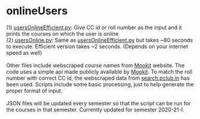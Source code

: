 # onlineUsers
(1) [usersOnlineEfficient.py](https://github.com/AaryenMehta/onlineUsers/blob/main/usersOnlineEfficient.py): Give CC id or roll number as the input and it prints the courses on which the user is online\
(2) [usersOnline.py](https://github.com/AaryenMehta/onlineUsers/blob/main/usersOnline.py): Same as [usersOnlineEfficient.py](https://github.com/AaryenMehta/onlineUsers/blob/main/usersOnlineEfficient.py) but takes ~80 seconds to execute. Efficient version takes ~2 seconds. (Depends on your internet speed as well)<br /><br />
Other files include webscraped course names from [Mookit](hello.iitk.ac.in) website. The code uses a simple api made publicly available by [Mookit](hello.iitk.ac.in). To match the roll number with correct CC id, the webscraped data from [search.pclub.in](search.pclub.in) has been used. Scripts include some basic processing, just to help generate the proper format of input. <br /><br />
JSON files will be updated every semester so that the script can be run for the courses in that semester. Currently updated for semester 2020-21-I.
